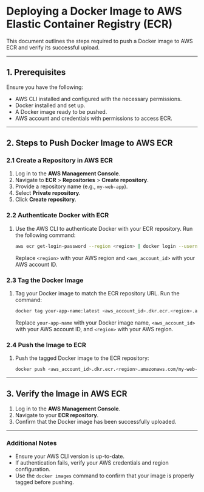 # Deploying a Docker Image to AWS Elastic Container Registry (ECR)

This document outlines the steps required to push a Docker image to AWS ECR and verify its successful upload.

---

## 1. Prerequisites
Ensure you have the following:

- AWS CLI installed and configured with the necessary permissions.
- Docker installed and set up.
- A Docker image ready to be pushed.
- AWS account and credentials with permissions to access ECR.

---

## 2. Steps to Push Docker Image to AWS ECR

### 2.1 Create a Repository in AWS ECR
1. Log in to the **AWS Management Console**.
2. Navigate to **ECR** > **Repositories** > **Create repository**.
3. Provide a repository name (e.g., `my-web-app`).
4. Select **Private repository**.
5. Click **Create repository**.

### 2.2 Authenticate Docker with ECR
1. Use the AWS CLI to authenticate Docker with your ECR repository. Run the following command:
   ```bash
   aws ecr get-login-password --region <region> | docker login --username AWS --password-stdin <aws_account_id>.dkr.ecr.<region>.amazonaws.com
   ```
   Replace `<region>` with your AWS region and `<aws_account_id>` with your AWS account ID.

### 2.3 Tag the Docker Image
1. Tag your Docker image to match the ECR repository URL. Run the command:
   ```bash
   docker tag your-app-name:latest <aws_account_id>.dkr.ecr.<region>.amazonaws.com/my-web-app:latest
   ```
   Replace `your-app-name` with your Docker image name, `<aws_account_id>` with your AWS account ID, and `<region>` with your AWS region.

### 2.4 Push the Image to ECR
1. Push the tagged Docker image to the ECR repository:
   ```bash
   docker push <aws_account_id>.dkr.ecr.<region>.amazonaws.com/my-web-app:latest
   ```

---

## 3. Verify the Image in AWS ECR
1. Log in to the **AWS Management Console**.
2. Navigate to your **ECR repository**.
3. Confirm that the Docker image has been successfully uploaded.

---

### Additional Notes
- Ensure your AWS CLI version is up-to-date.
- If authentication fails, verify your AWS credentials and region configuration.
- Use the `docker images` command to confirm that your image is properly tagged before pushing.
